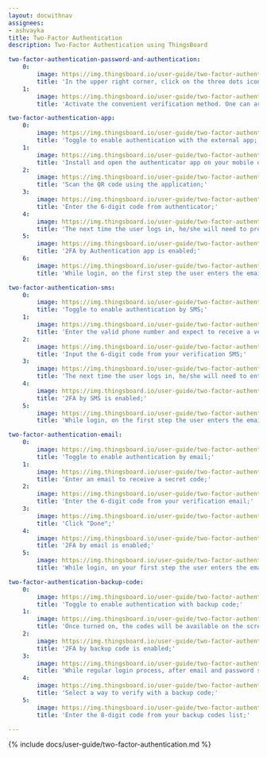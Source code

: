 ```yaml
---
layout: docwithnav
assignees:
- ashvayka
title: Two-Factor Authentication
description: Two-Factor Authentication using ThingsBoard

two-factor-authentication-password-and-authentication:
    0:
        image: https://img.thingsboard.io/user-guide/two-factor-authentication/two-factor-authentication-password-and-authentication-1-ce.png
        title: 'In the upper right corner, click on the three dots icon. In the dropdown menu, proceed with "Security";'
    1:
        image: https://img.thingsboard.io/user-guide/two-factor-authentication/two-factor-authentication-password-and-authentication-2-ce.png
        title: 'Activate the convenient verification method. One can activate multiple providers. Save changes.'

two-factor-authentication-app:
    0:
        image: https://img.thingsboard.io/user-guide/two-factor-authentication/two-factor-authentication-app-1-ce.png
        title: 'Toggle to enable authentication with the external app;'
    1:
        image: https://img.thingsboard.io/user-guide/two-factor-authentication/two-factor-authentication-app-2-ce.png
        title: 'Install and open the authenticator app on your mobile device;'
    2:
        image: https://img.thingsboard.io/user-guide/two-factor-authentication/two-factor-authentication-app-3-ce.png
        title: 'Scan the QR code using the application;'
    3:
        image: https://img.thingsboard.io/user-guide/two-factor-authentication/two-factor-authentication-app-4-ce.png
        title: 'Enter the 6-digit code from authenticator;'
    4:
        image: https://img.thingsboard.io/user-guide/two-factor-authentication/two-factor-authentication-app-5-ce.png
        title: 'The next time the user logs in, he/she will need to provide the code rendered by the application. Click "Done";'
    5:
        image: https://img.thingsboard.io/user-guide/two-factor-authentication/two-factor-authentication-app-6-ce.png
        title: '2FA by Authentication app is enabled;'
    6:
        image: https://img.thingsboard.io/user-guide/two-factor-authentication/two-factor-authentication-app-7-ce.png
        title: 'While login, on the first step the user enters the email and password. Afterward, user should enter the security code from the authenticator app.'

two-factor-authentication-sms:
    0:
        image: https://img.thingsboard.io/user-guide/two-factor-authentication/two-factor-authentication-sms-1-ce.png
        title: 'Toggle to enable authentication by SMS;'
    1:
        image: https://img.thingsboard.io/user-guide/two-factor-authentication/two-factor-authentication-sms-2-ce.png
        title: 'Enter the valid phone number and expect to receive a verification short message;'
    2:
        image: https://img.thingsboard.io/user-guide/two-factor-authentication/two-factor-authentication-sms-4-ce.png
        title: 'Input the 6-digit code from your verification SMS;'
    3:
        image: https://img.thingsboard.io/user-guide/two-factor-authentication/two-factor-authentication-sms-5-ce.png
        title: 'The next time the user logs in, he/she will need to enter the code from SMS. Click "Done";'
    4:
        image: https://img.thingsboard.io/user-guide/two-factor-authentication/two-factor-authentication-sms-6-ce.png
        title: '2FA by SMS is enabled;'
    5:
        image: https://img.thingsboard.io/user-guide/two-factor-authentication/two-factor-authentication-sms-7-ce.png
        title: 'While login, on the first step the user enters the email and password. Afterward, user should enter the security code from your SMS.'

two-factor-authentication-email:
    0:
        image: https://img.thingsboard.io/user-guide/two-factor-authentication/two-factor-authentication-email-1-ce.png
        title: 'Toggle to enable authentication by email;'
    1:
        image: https://img.thingsboard.io/user-guide/two-factor-authentication/two-factor-authentication-email-2-ce.png
        title: 'Enter an email to receive a secret code;'
    2:
        image: https://img.thingsboard.io/user-guide/two-factor-authentication/two-factor-authentication-email-3-ce.png
        title: 'Enter the 6-digit code from your verification email;'
    3:
        image: https://img.thingsboard.io/user-guide/two-factor-authentication/two-factor-authentication-email-4-ce.png
        title: 'Click "Done";'
    4:
        image: https://img.thingsboard.io/user-guide/two-factor-authentication/two-factor-authentication-email-5-ce.png
        title: '2FA by email is enabled;'
    5:
        image: https://img.thingsboard.io/user-guide/two-factor-authentication/two-factor-authentication-email-6-ce.png
        title: 'While login, on your first step the user enters the email and password. Afterward, user should enter the security code from your mailbox.'

two-factor-authentication-backup-code:
    0:
        image: https://img.thingsboard.io/user-guide/two-factor-authentication/two-factor-authentication-backup-code-1-ce.png
        title: 'Toggle to enable authentication with backup code;'
    1:
        image: https://img.thingsboard.io/user-guide/two-factor-authentication/two-factor-authentication-backup-code-2-ce.png
        title: 'Once turned on, the codes will be available on the screen. The user can download them (txt) or print them. Each backup code can be used once;'
    2:
        image: https://img.thingsboard.io/user-guide/two-factor-authentication/two-factor-authentication-backup-code-3-ce.png
        title: '2FA by backup code is enabled;'
    3:
        image: https://img.thingsboard.io/user-guide/two-factor-authentication/two-factor-authentication-backup-code-4-ce.png
        title: 'While regular login process, after email and password step click “Try another way” button;'
    4:
        image: https://img.thingsboard.io/user-guide/two-factor-authentication/two-factor-authentication-backup-code-5-ce.png
        title: 'Select a way to verify with a backup code;'
    5:
        image: https://img.thingsboard.io/user-guide/two-factor-authentication/two-factor-authentication-backup-code-6-ce.png
        title: 'Enter the 8-digit code from your backup codes list;'

---
```


{% include docs/user-guide/two-factor-authentication.md %}